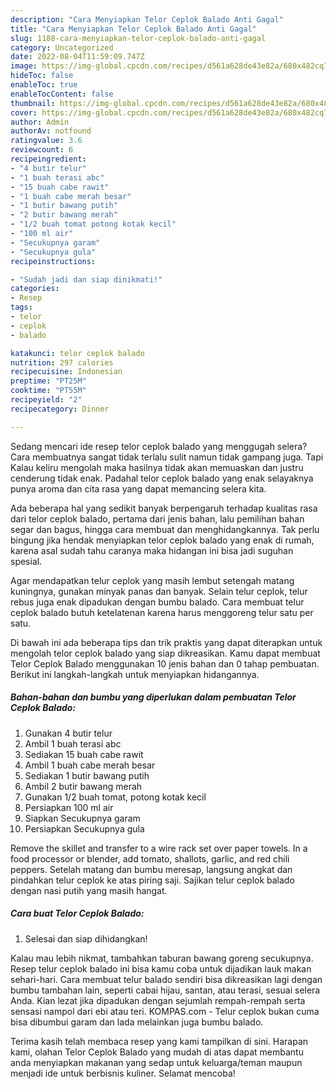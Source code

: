 ```yaml
---
description: "Cara Menyiapkan Telor Ceplok Balado Anti Gagal"
title: "Cara Menyiapkan Telor Ceplok Balado Anti Gagal"
slug: 1188-cara-menyiapkan-telor-ceplok-balado-anti-gagal
category: Uncategorized
date: 2022-08-04T11:59:09.747Z
image: https://img-global.cpcdn.com/recipes/d561a628de43e82a/680x482cq70/telor-ceplok-balado-foto-resep-utama.jpg
hideToc: false
enableToc: true
enableTocContent: false
thumbnail: https://img-global.cpcdn.com/recipes/d561a628de43e82a/680x482cq70/telor-ceplok-balado-foto-resep-utama.jpg
cover: https://img-global.cpcdn.com/recipes/d561a628de43e82a/680x482cq70/telor-ceplok-balado-foto-resep-utama.jpg
author: Admin
authorAv: notfound
ratingvalue: 3.6
reviewcount: 6
recipeingredient:
- "4 butir telur"
- "1 buah terasi abc"
- "15 buah cabe rawit"
- "1 buah cabe merah besar"
- "1 butir bawang putih"
- "2 butir bawang merah"
- "1/2 buah tomat potong kotak kecil"
- "100 ml air"
- "Secukupnya garam"
- "Secukupnya gula"
recipeinstructions:

- "Sudah jadi dan siap dinikmati!"
categories:
- Resep
tags:
- telor
- ceplok
- balado

katakunci: telor ceplok balado 
nutrition: 297 calories
recipecuisine: Indonesian
preptime: "PT25M"
cooktime: "PT55M"
recipeyield: "2"
recipecategory: Dinner

---
```



Sedang mencari ide resep telor ceplok balado yang menggugah selera? Cara membuatnya sangat tidak terlalu sulit namun tidak gampang juga. Tapi Kalau keliru mengolah maka hasilnya tidak akan memuaskan dan justru cenderung tidak enak. Padahal telor ceplok balado yang enak selayaknya punya aroma dan cita rasa yang dapat memancing selera kita.


Ada beberapa hal yang sedikit banyak berpengaruh terhadap kualitas rasa dari telor ceplok balado, pertama dari jenis bahan, lalu pemilihan bahan segar dan bagus, hingga cara membuat dan menghidangkannya. Tak perlu bingung jika hendak menyiapkan telor ceplok balado yang enak di rumah, karena asal sudah tahu caranya maka hidangan ini bisa jadi suguhan spesial.

Agar mendapatkan telur ceplok yang masih lembut setengah matang kuningnya, gunakan minyak panas dan banyak. Selain telur ceplok, telur rebus juga enak dipadukan dengan bumbu balado. Cara membuat telur ceplok balado butuh ketelatenan karena harus menggoreng telur satu per satu.


Di bawah ini ada beberapa tips dan trik praktis yang dapat diterapkan untuk mengolah telor ceplok balado yang siap dikreasikan. Kamu dapat membuat Telor Ceplok Balado menggunakan 10 jenis bahan dan 0 tahap pembuatan. Berikut ini langkah-langkah untuk menyiapkan hidangannya.

<!--inarticleads1-->

##### Bahan-bahan dan bumbu yang diperlukan dalam pembuatan Telor Ceplok Balado:

1. Gunakan 4 butir telur
1. Ambil 1 buah terasi abc
1. Sediakan 15 buah cabe rawit
1. Ambil 1 buah cabe merah besar
1. Sediakan 1 butir bawang putih
1. Ambil 2 butir bawang merah
1. Gunakan 1/2 buah tomat, potong kotak kecil
1. Persiapkan 100 ml air
1. Siapkan Secukupnya garam
1. Persiapkan Secukupnya gula


Remove the skillet and transfer to a wire rack set over paper towels. In a food processor or blender, add tomato, shallots, garlic, and red chili peppers. Setelah matang dan bumbu meresap, langsung angkat dan pindahkan telur ceplok ke atas piring saji. Sajikan telur ceplok balado dengan nasi putih yang masih hangat. 

<!--inarticleads2-->

##### Cara buat Telor Ceplok Balado:


1. Selesai dan siap dihidangkan!

Kalau mau lebih nikmat, tambahkan taburan bawang goreng secukupnya. Resep telur ceplok balado ini bisa kamu coba untuk dijadikan lauk makan sehari-hari. Cara membuat telur balado sendiri bisa dikreasikan lagi dengan bumbu tambahan lain, seperti cabai hijau, santan, atau terasi, sesuai selera Anda. Kian lezat jika dipadukan dengan sejumlah rempah-rempah serta sensasi nampol dari ebi atau teri. KOMPAS.com - Telur ceplok bukan cuma bisa dibumbui garam dan lada melainkan juga bumbu balado. 

Terima kasih telah membaca resep yang kami tampilkan di sini. Harapan kami, olahan Telor Ceplok Balado yang mudah di atas dapat membantu anda menyiapkan makanan yang sedap untuk keluarga/teman maupun menjadi ide untuk berbisnis kuliner. Selamat mencoba!
